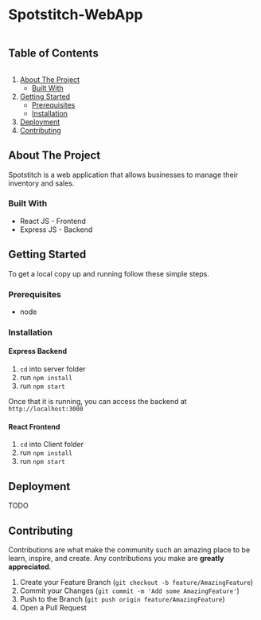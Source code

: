 # Spotstitch-WebApp

<!-- TABLE OF CONTENTS -->
  <h2 style="display: inline-block">Table of Contents</h2>
  <ol>
    <li>
      <a href="#about-the-project">About The Project</a>
      <ul>
        <li><a href="#built-with">Built With</a></li>
      </ul>
    </li>
    <li>
      <a href="#getting-started">Getting Started</a>
      <ul>
        <li><a href="#prerequisites">Prerequisites</a></li>
        <li><a href="#installation">Installation</a></li>
      </ul>
    </li>
    <li><a href="#deployment">Deployment</a></li>
    <li><a href="#contributing">Contributing</a></li>
  </ol>



<!-- ABOUT THE PROJECT -->
## About The Project

Spotstitch is a web application that allows businesses to manage their inventory and sales.

### Built With

* React JS - Frontend
* Express JS - Backend


<!-- GETTING STARTED -->
## Getting Started

To get a local copy up and running follow these simple steps.

### Prerequisites

* node

### Installation
#### Express Backend

1. `cd` into server folder
2. run `npm install`
3. run `npm start`

Once that it is running, you can access the backend at `http://localhost:3000`

#### React Frontend

1. `cd` into Client folder
2. run `npm install`
3. run `npm start`

<!-- DEPLOYMENT -->
## Deployment

TODO

<!-- CONTRIBUTING -->
## Contributing

Contributions are what make the community such an amazing place to be learn, inspire, and create. Any contributions you make are **greatly appreciated**.

1. Create your Feature Branch (`git checkout -b feature/AmazingFeature`)
2. Commit your Changes (`git commit -m 'Add some AmazingFeature'`)
3. Push to the Branch (`git push origin feature/AmazingFeature`)
4. Open a Pull Request